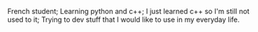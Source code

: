 French student;
Learning python and c++;
I just learned c++ so I'm still not used to it;
Trying to dev stuff that I would like to use in my everyday life.
